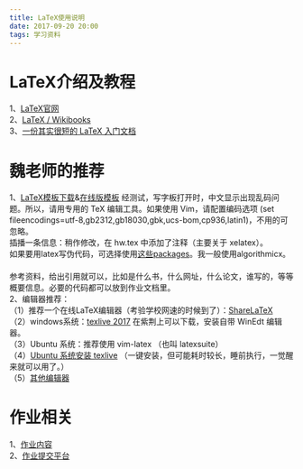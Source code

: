```yaml
---
title: LaTeX使用说明
date: 2017-09-20 20:00
tags: 学习资料
---
```


# LaTeX介绍及教程

1、[LaTeX官网](https://www.latex-project.org)  
2、[LaTeX / Wikibooks](https://zh.wikibooks.org/zh-cn/LaTeX)  
3、[一份其实很短的 LaTeX 入门文档](https://liam0205.me/2014/09/08/latex-introduction)  

# 魏老师的推荐

1、[LaTeX模板下载](/attachment/hw-latex-template-new.zip)&[在线版模板](https://www.sharelatex.com/project/59c28b3df4fa18367c0ddd11)
经测试，写字板打开时，中文显示出现乱码问题。所以，请用专用的 TeX 编辑工具。如果使用 Vim，请配置编码选项 (set fileencodings=utf-8,gb2312,gb18030,gbk,ucs-bom,cp936,latin1)，不用的可忽略。
　  
插播一条信息：稍作修改，在 hw.tex 中添加了注释（主要关于 xelatex）。
　  
如果要用latex写伪代码，可选择使用[这些packages](https://tex.stackexchange.com/q/229355/23098)。我一般使用algorithmicx。 
　  
参考资料，给出引用就可以，比如是什么书，什么网址，什么论文，谁写的，等等概要信息。必要的代码都可以放到作业文档里。
　  
2、编辑器推荐：  
（1）推荐一个在线LaTeX编辑器（考验学校网速的时候到了）：[ShareLaTeX](https://cn.sharelatex.com/)  
（2）windows系统：[texlive 2017](https://www.tug.org/texlive/acquire.html) 在紫荆上可以下载，安装自带 WinEdt 编辑器。  
（3）Ubuntu 系统：推荐使用 vim-latex （也叫 latexsuite）  
（4）[Ubuntu 系统安装 texlive](https://github.com/scottkosty/install-tl-ubuntu)   （一键安装，但可能耗时较长，睡前执行，一觉醒来就可以用了。）  
（5）[其他编辑器](https://tex.stackexchange.com/questions/339/latex-editors-ides)  

# 作业相关
1、[作业内容][1]  
2、[作业提交平台](http://cslabcms.nju.edu.cn/)


[1]:http://cslabcms.nju.edu.cn/problem_solving/index.php/2017%E7%BA%A7--%E5%AD%A6%E6%9C%9F%E5%AE%89%E6%8E%92_(%E7%AC%AC%E4%B8%80%E5%AD%A6%E6%9C%9F)